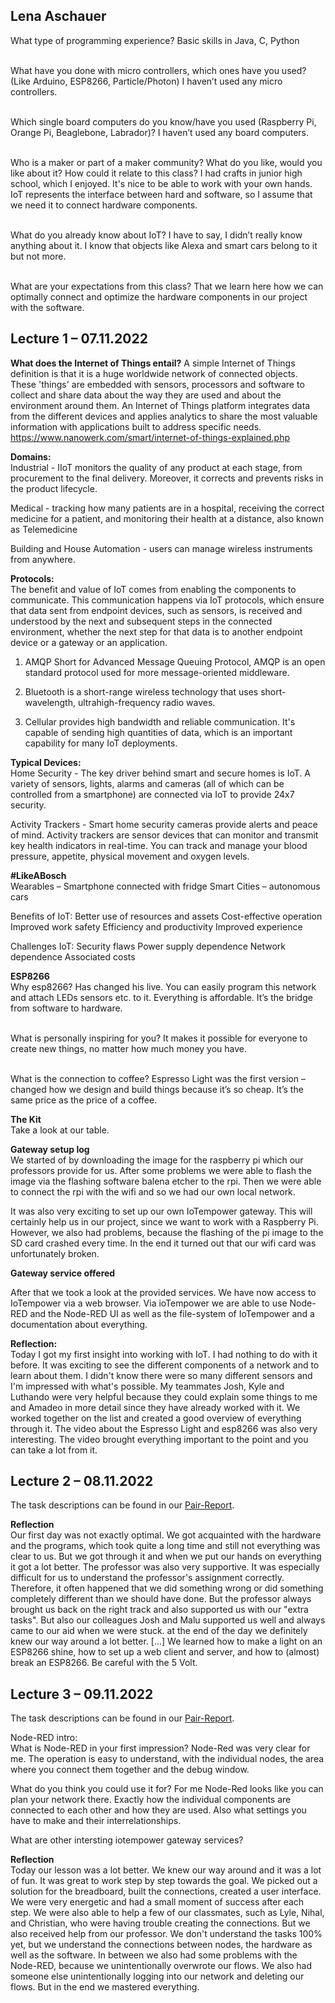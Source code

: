 
## Lena Aschauer
What type of programming experience?
Basic skills in Java, C, Python

<br>What have you done with micro controllers, which ones have you used? (Like Arduino, ESP8266, Particle/Photon)
I haven’t used any micro controllers. 

<br>Which single board computers do you know/have you used (Raspberry Pi, Orange Pi, Beaglebone, Labrador)?
I haven’t used any board computers. 

<br>Who is a maker or part of a maker community? What do you like, would you like about it? How could it relate to this class?
I had crafts in junior high school, which I enjoyed. It's nice to be able to work with your own hands. IoT represents the interface between hard and software, so I assume that we need it to connect hardware components.

<br>What do you already know about IoT? 
I have to say, I didn’t really know anything about it. I know that objects like Alexa and smart cars belong to it but not more. 

<br>What are your expectations from this class?
That we learn here how we can optimally connect and optimize the hardware components in our project with the software.

## Lecture 1 – 07.11.2022

**What does the Internet of Things entail?**
A simple Internet of Things definition is that it is a huge worldwide network of connected objects. These 'things' are embedded with sensors, processors and software to collect and share data about the way they are used and about the environment around them. An Internet of Things platform integrates data from the different devices and applies analytics to share the most valuable information with applications built to address specific needs.
https://www.nanowerk.com/smart/internet-of-things-explained.php

**Domains:**<br>
Industrial - IIoT monitors the quality of any product at each stage, from procurement to the final delivery. Moreover, it corrects and prevents risks in the product lifecycle.

Medical - tracking how many patients are in a hospital, receiving the correct medicine for a patient, and monitoring their health at a distance, also known as Telemedicine

Building and House Automation - users can manage wireless instruments from anywhere. 

**Protocols:**<br>
The benefit and value of IoT comes from enabling the components to communicate.
This communication happens via IoT protocols, which ensure that data sent from endpoint devices, such as sensors, is received and understood by the next and subsequent steps in the connected environment, whether the next step for that data is to another endpoint device or a gateway or an application.

1. AMQP Short for Advanced Message Queuing Protocol, AMQP is an open standard protocol used for more message-oriented middleware. 

2. Bluetooth is a short-range wireless technology that uses short-wavelength, ultrahigh-frequency radio waves. 

3. Cellular provides high bandwidth and reliable communication. It's capable of sending high quantities of data, which is an important capability for many IoT deployments. 

**Typical Devices:**<br>
Home Security  - The key driver behind smart and secure homes is IoT. A variety of sensors, lights, alarms and cameras (all of which can be controlled from a smartphone) are connected via IoT to provide 24x7 security. 

Activity Trackers - Smart home security cameras provide alerts and peace of mind. Activity trackers are sensor devices that can monitor and transmit key health indicators in real-time. You can track and manage your blood pressure, appetite, physical movement and oxygen levels.

**#LikeABosch**<br>
Wearables – Smartphone connected with fridge
Smart Cities – autonomous cars 

Benefits of IoT:
Better use of resources and assets
Cost-effective operation
Improved work safety
Efficiency and productivity
Improved experience

Challenges IoT:
Security flaws
Power supply dependence
Network dependence
Associated costs

**ESP8266**<br>
Why esp8266?
Has changed his live. You can easily program this network and attach LEDs sensors etc. to it. Everything is affordable.  It’s the bridge from software to hardware. 

<br>What is personally inspiring for you?
It makes it possible for everyone to create new things, no matter how much money you have. 

<br>What is the connection to coffee?
Espresso Light was the first version – changed how we design and build things because it’s so cheap. It’s the same price as the price of a coffee.  

**The Kit**<br>
Take a look at our table.

**Gateway setup log**<br>
We started of by downloading the image for the raspberry pi which our professors provide for us. After some problems we were able to flash the image via the flashing software balena etcher to the rpi. Then we were able to connect the rpi with the wifi and so we had our own local network.

It was also very exciting to set up our own IoTempower gateway. This will certainly help us in our project, since we want to work with a Raspberry Pi. However, we also had problems, because the flashing of the pi image to the SD card crashed every time. In the end it turned out that our wifi card was unfortunately broken. 

**Gateway service offered**<br>

After that we took a look at the provided services. We have now access to IoTempower via a web browser. Via ioTempower we are able to use Node-RED and the Node-RED UI as well as the file-system of IoTempower and a documentation about everything. 


**Reflection:**<br>
Today I got my first insight into working with IoT. I had nothing to do with it before. It was exciting to see the different components of a network and to learn about them. I didn't know there were so many different sensors and I'm impressed with what's possible. My teammates Josh, Kyle and Luthando were very helpful because they could explain some things to me and Amadeo in more detail since they have already worked with it. We worked together on the list and created a good overview of everything through it. The video about the Espresso Light and esp8266 was also very interesting. The video brought everything important to the point and you can take a lot from it.



## Lecture 2 – 08.11.2022

The task descriptions can be found in our <a href=https://github.com/AmadeoNoelsPXL/aquaponics/blob/IoT-Documentation-Branch/Documentation/L&A/L&A_Documentation.md#8112022>Pair-Report</a>. 

**Reflection**<br>
Our first day was not exactly optimal. We got acquainted with the hardware and the programs, which took quite a long time and still not everything was clear to us. But we got through it and when we put our hands on everything it got a lot better. The professor was also very supportive. It was especially difficult for us to understand the professor's assignment correctly. Therefore, it often happened that we did something wrong or did something completely different than we should have done. But the professor always brought us back on the right track and also supported us with our "extra tasks". But also our colleagues Josh and Malu supported us well and always came to our aid when we were stuck. at the end of the day we definitely knew our way around a lot better. [...]  We learned how to make a light on an ESP8266 shine, how to set up a web client and server, and how to (almost) break an ESP8266. Be careful with the 5 Volt.

## Lecture 3 – 09.11.2022

The task descriptions can be found in our <a href=https://github.com/AmadeoNoelsPXL/aquaponics/blob/IoT-Documentation-Branch/Documentation/L&A/L&A_Documentation.md#9112022>Pair-Report</a>. 

Node-RED intro:<br>
What is Node-RED in your first impression?
Node-Red was very clear for me. The operation is easy to understand, with the individual nodes, the area where you connect them together and the debug window.

What do you think you could use it for?
For me Node-Red looks like you can plan your network there. Exactly how the individual components are connected to each other and how they are used. Also what settings you have to make and their interrelationships.

What are other intersting iotempower gateway services?

**Reflection**<br>
Today our lesson was a lot better. We knew our way around and it was a lot of fun. It was great to work step by step towards the goal. We picked out a solution for the breadboard, built the connections, created a user interface. We were very energetic and had a small moment of success after each step. We were also able to help a few of our classmates, such as Lyle, Nihal, and Christian, who were having trouble creating the connections. But we also received help from our professor. We don't understand the tasks 100% yet, but we understand the connections between nodes, the hardware as well as the software. In between we also had some problems with the Node-RED, because we unintentionally overwrote our flows. We also had someone else unintentionally logging into our network and deleting our flows. But in the end we mastered everything. 

